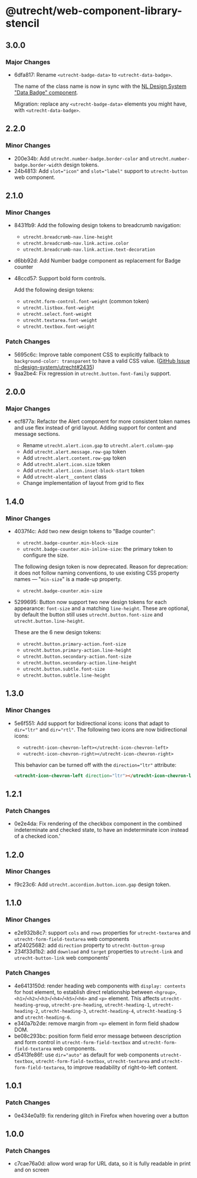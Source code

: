 # @utrecht/web-component-library-stencil

## 3.0.0

### Major Changes

- 6dfa817: Rename `<utrecht-badge-data>` to `<utrecht-data-badge>`.

  The name of the class name is now in sync with the [NL Design System "Data Badge" component](https://nldesignsystem.nl/data-badge).

  Migration: replace any `<utrecht-badge-data>` elements you might have, with `<utrecht-data-badge>`.

## 2.2.0

### Minor Changes

- 200e34b: Add `utrecht.number-badge.border-color` and `utrecht.number-badge.border-width` design tokens.
- 24b4813: Add `slot="icon"` and `slot="label"` support to `utrecht-button` web component.

## 2.1.0

### Minor Changes

- 8431fb9: Add the following design tokens to breadcrumb navigation:

  - `utrecht.breadcrumb-nav.line-height`
  - `utrecht.breadcrumb-nav.link.active.color`
  - `utrecht.breadcrumb-nav.link.active.text-decoration`

- d6bb92d: Add Number badge component as replacement for Badge counter
- 48ccd57: Support bold form controls.

  Add the following design tokens:

  - `utrecht.form-control.font-weight` (common token)
  - `utrecht.listbox.font-weight`
  - `utrecht.select.font-weight`
  - `utrecht.textarea.font-weight`
  - `utrecht.textbox.font-weight`

### Patch Changes

- 5695c6c: Improve table component CSS to explicitly fallback to `background-color: transparent` to have a valid CSS value. ([GitHub Issue nl-design-system/utrecht#2435](https://github.com/nl-design-system/utrecht/issues/2435))
- 9aa2be4: Fix regression in `utrecht.button.font-family` support.

## 2.0.0

### Major Changes

- ecf877a: Refactor the Alert component for more consistent token names and use flex instead of grid layout. Adding support for content and message sections.

  - Rename `utrecht.alert.icon.gap` to `utrecht.alert.column-gap`
  - Add `utrecht.alert.message.row-gap` token
  - Add `utrecht.alert.content.row-gap` token
  - Add `utrecht.alert.icon.size` token
  - Add `utrecht.alert.icon.inset-block-start` token
  - Add `utrecht-alert__content` class
  - Change implementation of layout from grid to flex

## 1.4.0

### Minor Changes

- 4037f4c: Add two new design tokens to "Badge counter":

  - `utrecht.badge-counter.min-block-size`
  - `utrecht.badge-counter.min-inline-size`: the primary token to configure the size.

  The following design token is now deprecated. Reason for deprecation: it does not follow naming conventions, to use existing CSS property names — "`min-size`" is a made-up property.

  - `utrecht.badge-counter.min-size`

- 5299695: Button now support two new design tokens for each appearance: `font-size` and a matching `line-height`. These are optional, by default the button still uses `utrecht.button.font-size` and `utrecht.button.line-height`.

  These are the 6 new design tokens:

  - `utrecht.button.primary-action.font-size`
  - `utrecht.button.primary-action.line-height`
  - `utrecht.button.secondary-action.font-size`
  - `utrecht.button.secondary-action.line-height`
  - `utrecht.button.subtle.font-size`
  - `utrecht.button.subtle.line-height`

## 1.3.0

### Minor Changes

- 5e6f551: Add support for bidirectional icons: icons that adapt to `dir="ltr"` and `dir="rtl"`. The following two icons are now bidirectional icons:

  - `<utrecht-icon-chevron-left></utrecht-icon-chevron-left>`
  - `<utrecht-icon-chevron-right></utrecht-icon-chevron-right>`

  This behavior can be turned off with the `direction="ltr"` attribute:

  ```html
  <utrecht-icon-chevron-left direction="ltr"></utrecht-icon-chevron-left>
  ```

## 1.2.1

### Patch Changes

- 0e2e4da: Fix rendering of the checkbox component in the combined indeterminate and checked state, to have an indeterminate icon instead of a checked icon.'

## 1.2.0

### Minor Changes

- f9c23c6: Add `utrecht.accordion.button.icon.gap` design token.

## 1.1.0

### Minor Changes

- e2e932b8c7: support `cols` and `rows` properties for `utrecht-textarea` and `utrecht-form-field-textarea` web components
- af24025682: add `direction` property to `utrecht-button-group`
- 234f33d1b2: add `download` and `target` properties to `utrecht-link` and `utrecht-button-link` web components'

### Patch Changes

- 4e6413150d: render heading web components with `display: contents` for host element, to establish direct relationship between `<hgroup>`, `<h1>`/`<h2>`/`<h3>`/`<h4>`/`<h5>`/`<h6>` and `<p>` element. This affects `utrecht-heading-group`, `utrecht-pre-heading`, `utrecht-heading-1`, `utrecht-heading-2`, `utrecht-heading-3`, `utrecht-heading-4`, `utrecht-heading-5` and `utrecht-heading-6`.
- e340a7b2de: remove margin from `<p>` element in form field shadow DOM.
- be08c293bc: position form field error message between description and form control in `utrecht-form-field-textbox` and `utrecht-form-field-textarea` web components.
- d5413fe86f: use `dir="auto"` as default for web components `utrecht-textbox`, `utrecht-form-field-textbox`, `utrecht-textarea` and `utrecht-form-field-textarea`, to improve readability of right-to-left content.

## 1.0.1

### Patch Changes

- 0e434e0a19: fix rendering glitch in Firefox when hovering over a button

## 1.0.0

### Patch Changes

- c7cae76a0d: allow word wrap for URL data, so it is fully readable in print and on screen
